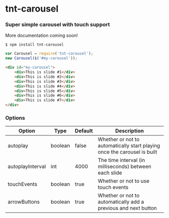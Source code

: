 # tnt-carousel
### Super simple carousel with touch support

More documentation coming soon!

```ssh
$ npm install tnt-carousel
```

```javascript
var Carousel = require('tnt-carousel');
new Carousel($('#my-carousel'));
```

```html
<div id="my-carousel">
	<div>This is slide #1</div>
	<div>This is slide #2</div>
	<div>This is slide #3</div>
	<div>This is slide #4</div>
	<div>This is slide #5</div>
	<div>This is slide #6</div>
	<div>This is slide #7</div>
</div>
```

### Options

Option | Type | Default | Description
------ | ---- | ------- | -----------
autoplay | boolean | false | Whether or not to automatically start playing once the carousel is built
autoplayInterval | int | 4000 | The time interval (in milliseconds) between each slide
touchEvents | boolean | true | Whether or not to use touch events
arrowButtons | boolean | true | Whether or not to automatically add a previous and next button
